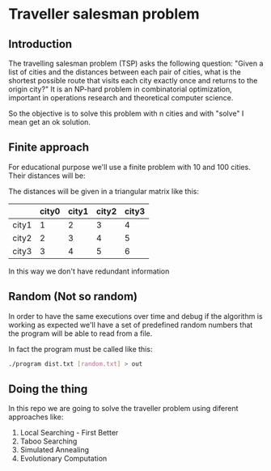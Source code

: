 # Traveller salesman problem

## Introduction

The travelling salesman problem (TSP) asks the following question: "Given a list of cities and the distances between each pair of cities, what is the shortest possible route that visits each city exactly once and returns to the origin city?" It is an NP-hard problem in combinatorial optimization, important in operations research and theoretical computer science.

So the objective is to solve this problem with n cities and with "solve" I mean get an ok solution.

## Finite approach

For educational purpose we'll use a finite problem with 10 and 100 cities. Their distances will be:

The distances will be given in a triangular matrix like this:

|| city0   | city1  | city2  | city3  |
|---|---|---|---|---|
|city1| 1  | 2  | 3  | 4  |
|city2| 2  | 3  | 4  | 5  |
| city3 | 3 |   4|  5 |  6 |

In this way we don't have redundant information

## Random (Not so random)

In order to have the same executions over time and debug if the algorithm is working as expected we'll have a set of predefined random numbers that the program will be able to read from a file.

In fact the program must be called like this:

```bash
./program dist.txt [random.txt] > out
```

## Doing the thing

In this repo we are going to solve the traveller problem using diferent approaches like:

1. Local Searching - First Better
2. Taboo Searching
3. Simulated Annealing
4. Evolutionary Computation
